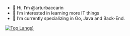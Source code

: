 - 👋 Hi, I’m @arturbaccarin
- 👀 I’m interested in learning more IT things
- 🌱 I’m currently specializing in Go, Java and Back-End.


<!---
arturbaccarin/arturbaccarin is a ✨ special ✨ repository because its `README.md` (this file) appears on your GitHub profile.
You can click the Preview link to take a look at your changes.
--->
[![Top Langs](https://github-readme-stats.vercel.app/api/top-langs/?username=arturbaccarin&layout=compact&hide=html,css))](https://github.com/anuraghazra/github-readme-stats)

